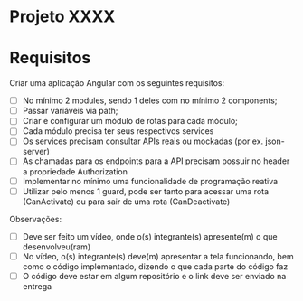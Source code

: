 # Projeto XXXX


# Requisitos
Criar uma aplicação Angular com os seguintes requisitos:
- [ ] No mínimo 2 modules, sendo 1 deles com no mínimo 2 components;
- [ ] Passar variáveis via path;
- [ ] Criar e configurar um módulo de rotas para cada módulo;
- [ ] Cada módulo precisa ter seus respectivos services
- [ ] Os services precisam consultar APIs reais ou mockadas (por ex. json-server)
- [ ] As chamadas para os endpoints para a API precisam possuir no header a propriedade Authorization
- [ ] Implementar no mínimo uma funcionalidade de programação reativa
- [ ] Utilizar pelo menos 1 guard, pode ser tanto para acessar uma rota (CanActivate) ou para sair de uma rota (CanDeactivate)

Observações:
- [ ] Deve ser feito um vídeo, onde o(s) integrante(s) apresente(m) o que desenvolveu(ram)
- [ ] No vídeo, o(s) integrante(s) deve(m) apresentar a tela funcionando, bem como o código implementado, dizendo o que cada parte do código faz
- [ ] O código deve estar em algum repositório e o link deve ser enviado na entrega